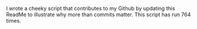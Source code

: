 I wrote a cheeky script that contributes to my Github by updating this ReadMe to illustrate why more than commits matter. This script has run 764 times.